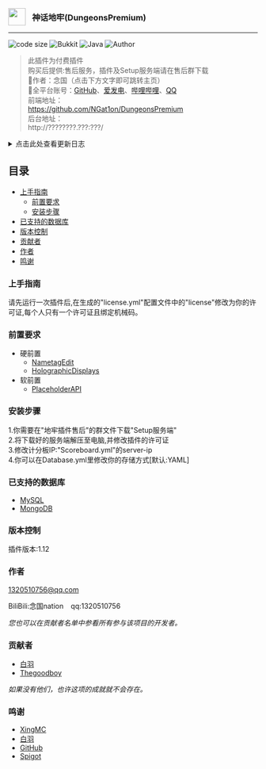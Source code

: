 <div style="display: flex; align-items: center;">
    <img src="https://img.picui.cn/free/2024/07/03/66855f07cfecd.png" align="left" width="35" height="35" />
    <div style="margin-left: 10px;">
        <h3 style="margin: 0;">神话地牢(DungeonsPremium)</h3>
    </div>
</div>

<hr>
<p>
  <img src="https://img.shields.io/badge/code size-918KB-blue" alt="code size"/>
  <img src="https://img.shields.io/badge/Bukkit-1.12.2-brightgreen" alt="Bukkit"/>
  <img src="https://img.shields.io/badge/Java Class-104-blue" alt="Java"/>
  <img src="https://img.shields.io/badge/Author-念国-orange" alt="Author" />
</p>

> 此插件为付费插件<br>
> 购买后提供:售后服务，插件及Setup服务端请在售后群下载<br>
> 💫作者：念国（点击下方文字即可跳转主页）<br>
> 🌟全平台账号：[GitHub](https://github.com/NGat1on)、[爱发电](https://afdian.net/a/ngat1on)、[哔哩哔哩](https://space.bilibili.com/455695897/)、[QQ](http://wpa.qq.com/msgrd?v=3&uin=1320510756&site=qq&menu=yes)<br>
> 前端地址：<br>
> https://github.com/NGat1on/DungeonsPremium <br>
> 后台地址：<br>
> http://????????.???:???/

<details>
  <summary>点击此处查看更新日志</summary>

> v1.0.0 Date:2024/2/20 <br>
> 项目初始化 <br>

> v1.0.1 Date:2024/2/21 <br>
> 修复部分Bug

> v1.0.2 Date:2024/2/22 <br>
> 修复部分已知Bug<br>
> 完善指令帮助<br>
> 添加玩家前缀<br>
> 移除指令:/md [change/add] 的exp指令

> v1.0.3 Date:2024/2/23 <br>
> 修复一些已知Bug<br>
> 增加全息排行榜[顶级玩家排行榜]

> v1.0.4 Date:2024/3/02 <br>
> 修复一些已知Bug<br>
> 增加排行榜(击杀,精通,累计硬币)<br>
> 增加附魔之井(45%附魔所有属性)<br>
> 增加连杀助理(每次击杀+4%力量,有效时间8秒)<br>
> 新增特效(击杀特效,打击特效,进服特效)<br>
> 赏金|连杀系统加入<br>
> 优化指令|计分板<br>
> 新增指令:/md [invsee/give]<br>

> v1.0.5 Date:2024/3/09 <br>
> 修复一些已知Bug<br>
> 增加指令:/cdk [code/add/remove/list/set/give]<br>
> 增加指令:/spawn 与 /deleteFile [player] <br>
> 新增生成NPC指令

> v1.0.6 Date:2024/3/14 <br>
> 修复一些已知Bug<br>
> 发布第一个启动端<br>
> 插件菜单更新

> v1.0.7 Date:2024/3/15 <br>
> 修复一些已知Bug<br>
> 新增附魔属性<br>
> 插件菜单优化
  
> v1.0.8 Date:2024/3/17 <br>
> 修复一些已知Bug<br>
> 优化计分板(解决90%的闪烁问题)<br>
> 优化神话物品掉落<br>
> 第一张插件玩法图

> v1.0.9 Date:2024/3/21 <br>
> 修复一些已知Bug<br>
> 优化菜单(解决80%的问题)<br>
> 改进一些附魔

> v1.1.0 Date:2024/3/28 <br>
> 修复一些已知Bug<br>
> 新增魔法值系统 <br>
> 优化ActionBar <br>
> 新增指令:/wipe [player] <br>
> 新增事件

> v1.1.1 Date:2024/7/?? 即将来临 <br>
> 修复大部分已知Bug<br>
> 优化指令与菜单<br>
> 新增Boss及相应事件 <br>
> 对MySQL与MongoDB数据库的支持 <br>
> 配置文件优化 <br>
> 改进玩家数据
</details>

## 目录
- [上手指南](#上手指南)
  - [前置要求](#前置要求)
  - [安装步骤](#安装步骤)
- [已支持的数据库](#已支持的数据库)
- [版本控制](#版本控制)
- [贡献者](#贡献者)
- [作者](#作者)
- [鸣谢](#鸣谢)

### 上手指南
请先运行一次插件后,在生成的"license.yml"配置文件中的"license"修改为你的许可证,每个人只有一个许可证且绑定机械码。

### 前置要求
- 硬前置
  - [NametagEdit](https://www.spigotmc.org/resources/nametagedit.3836/)
  - [HolographicDisplays](https://dev.bukkit.org/projects/holographic-displays)
- 软前置
  - [PlaceholderAPI](https://www.spigotmc.org/resources/placeholderapi.6245)

### 安装步骤
1.你需要在"地牢插件售后"的群文件下载"Setup服务端"<br />
2.将下载好的服务端解压至电脑,并修改插件的许可证<br />
3.修改计分板IP:"Scoreboard.yml"的server-ip<br />
4.你可以在Database.yml里修改你的存储方式[默认:YAML]

### 已支持的数据库
- [MySQL](https://www.mysql.com/)
- [MongoDB](https://www.mongodb.com/)

### 版本控制
插件版本:1.12

### 作者
1320510756@qq.com

BiliBili:念国nation  &ensp; qq:1320510756

*您也可以在贡献者名单中参看所有参与该项目的开发者。*

### 贡献者
- [白羽](http://wpa.qq.com/msgrd?v=3&uin=1326678767&site=qq&menu=yes)
- [Thegoodboy](http://wpa.qq.com/msgrd?v=3&uin=1512592535&site=qq&menu=yes)

*如果没有他们，也许这项的成就就不会存在。*

### 鸣谢
- [XingMC](http://wpa.qq.com/msgrd?v=3&uin=2603494537&site=qq&menu=yes)
- [白羽](http://wpa.qq.com/msgrd?v=3&uin=1326678767&site=qq&menu=yes)
- [GitHub](https://github.com)
- [Spigot](https://www.spigotmc.org/)
